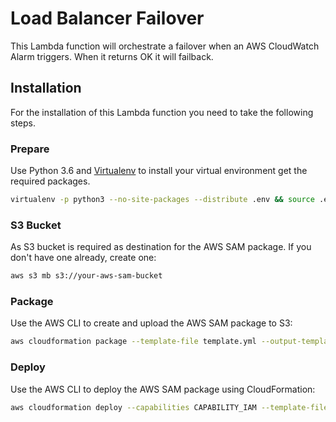 # Load Balancer Failover
This Lambda function will orchestrate a failover when an AWS CloudWatch Alarm triggers. When it returns OK it will failback.

## Installation
For the installation of this Lambda function you need to take the following steps.

### Prepare
Use Python 3.6 and [Virtualenv](https://virtualenv.pypa.io/en/stable) to install your virtual environment get the required packages.

```sh
virtualenv -p python3 --no-site-packages --distribute .env && source .env/bin/activate && pip install -r requirements.txt
```

### S3 Bucket
As S3 bucket is required as destination for the AWS SAM package. If you don't have one already, create one:

```sh
aws s3 mb s3://your-aws-sam-bucket
```

### Package
Use the AWS CLI to create and upload the AWS SAM package to S3:

```sh
aws cloudformation package --template-file template.yml --output-template-file template-packaged.yml --s3-bucket your-aws-sam-bucket
```

### Deploy
Use the AWS CLI to deploy the AWS SAM package using CloudFormation: 

```sh
aws cloudformation deploy --capabilities CAPABILITY_IAM --template-file template-packaged.yml --stack-name <YOUR STACK NAME> --parameter-overrides LoadBalancer=<YOUR LOAD BALANCER> TargetGroup=<YOUR TARGET GROUP> FallbackTargetGroup=<YOUR FALLBACK TARGET GROUP>
```
